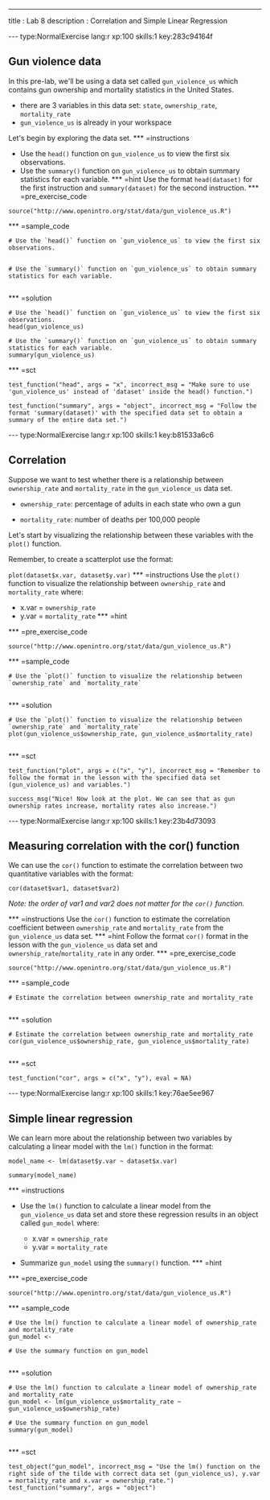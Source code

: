 ---
title       : Lab 8
description : Correlation and Simple Linear Regression



--- type:NormalExercise lang:r xp:100 skills:1 key:283c94164f
## Gun violence data

In this pre-lab, we'll be using a data set called `gun_violence_us` which contains gun ownership and mortality statistics in the United States.

- there are 3 variables in this data set: `state`, `ownership_rate`, `mortality_rate`
- `gun_violence_us` is already in your workspace

Let's begin by exploring the data set.
*** =instructions
- Use the `head()` function on `gun_violence_us` to view the first six observations.
- Use the `summary()` function on `gun_violence_us` to obtain summary statistics for each variable.
*** =hint
Use the format `head(dataset)` for the first instruction and `summary(dataset)` for the second instruction.
*** =pre_exercise_code
```{r}
source("http://www.openintro.org/stat/data/gun_violence_us.R")
```

*** =sample_code
```{r}
# Use the `head()` function on `gun_violence_us` to view the first six observations.


# Use the `summary()` function on `gun_violence_us` to obtain summary statistics for each variable.


```

*** =solution
```{r}
# Use the `head()` function on `gun_violence_us` to view the first six observations.
head(gun_violence_us)

# Use the `summary()` function on `gun_violence_us` to obtain summary statistics for each variable.
summary(gun_violence_us)

```

*** =sct
```{r}
test_function("head", args = "x", incorrect_msg = "Make sure to use 'gun_violence_us' instead of 'dataset' inside the head() function.")

test_function("summary", args = "object", incorrect_msg = "Follow the format 'summary(dataset)' with the specified data set to obtain a summary of the entire data set.")

```

--- type:NormalExercise lang:r xp:100 skills:1 key:b81533a6c6
## Correlation

Suppose we want to test whether there is a relationship between `ownership_rate` and `mortality_rate` in the `gun_violence_us` data set.

* `ownership_rate`: percentage of adults in each state who own a gun

* `mortality_rate`: number of deaths per 100,000 people 

Let's start by visualizing the relationship between these variables with the `plot()` function.

Remember, to create a scatterplot use the format:

`plot(dataset$x.var, dataset$y.var)`
*** =instructions
Use the `plot()` function to visualize the relationship between `ownership_rate` and `mortality_rate` where:

* x.var = `ownership_rate`
* y.var = `mortality_rate`
*** =hint

*** =pre_exercise_code
```{r}
source("http://www.openintro.org/stat/data/gun_violence_us.R")
```

*** =sample_code
```{r}
# Use the `plot()` function to visualize the relationship between `ownership_rate` and `mortality_rate`


```

*** =solution
```{r}
# Use the `plot()` function to visualize the relationship between `ownership_rate` and `mortality_rate`
plot(gun_violence_us$ownership_rate, gun_violence_us$mortality_rate)


```

*** =sct
```{r}
test_function("plot", args = c("x", "y"), incorrect_msg = "Remember to follow the format in the lesson with the specified data set (gun_violence_us) and variables.")

success_msg("Nice! Now look at the plot. We can see that as gun ownership rates increase, mortality rates also increase.")
```

--- type:NormalExercise lang:r xp:100 skills:1 key:23b4d73093
## Measuring correlation with the cor() function

We can use the `cor()` function to estimate the correlation between two quantitative variables with the format:

`cor(dataset$var1, dataset$var2)`

*Note: the order of var1 and var2 does not matter for the `cor()` function.*

*** =instructions
Use the `cor()` function to estimate the correlation coefficient between `ownership_rate` and `mortality_rate` from the `gun_violence_us` data set.
*** =hint
Follow the format `cor()` format in the lesson with the `gun_violence_us` data set and `ownership_rate`/`mortality_rate` in any order. 
*** =pre_exercise_code
```{r}
source("http://www.openintro.org/stat/data/gun_violence_us.R")
```

*** =sample_code
```{r}
# Estimate the correlation between ownership_rate and mortality_rate


```

*** =solution
```{r}
# Estimate the correlation between ownership_rate and mortality_rate
cor(gun_violence_us$ownership_rate, gun_violence_us$mortality_rate)


```

*** =sct
```{r}
test_function("cor", args = c("x", "y"), eval = NA)
```

--- type:NormalExercise lang:r xp:100 skills:1 key:76ae5ee967
## Simple linear regression

We can learn more about the relationship between two variables by calculating a linear model with the `lm()` function in the format:

`model_name <- lm(dataset$y.var ~ dataset$x.var)`

`summary(model_name)`


*** =instructions
* Use the `lm()` function to calculate a linear model from the `gun_violence_us` data set and store these regression results in an object called `gun_model` where:

    - x.var = `ownership_rate`
    - y.var = `mortality_rate`

* Summarize `gun_model` using the `summary()` function.
*** =hint

*** =pre_exercise_code
```{r}
source("http://www.openintro.org/stat/data/gun_violence_us.R")
```

*** =sample_code
```{r}
# Use the lm() function to calculate a linear model of ownership_rate and mortality_rate
gun_model <- 

# Use the summary function on gun_model


```

*** =solution
```{r}
# Use the lm() function to calculate a linear model of ownership_rate and mortality_rate
gun_model <- lm(gun_violence_us$mortality_rate ~ gun_violence_us$ownership_rate)

# Use the summary function on gun_model
summary(gun_model)


```

*** =sct
```{r}
test_object("gun_model", incorrect_msg = "Use the lm() function on the right side of the tilde with correct data set (gun_violence_us), y.var = mortality_rate and x.var = ownership_rate.")
test_function("summary", args = "object")
```
